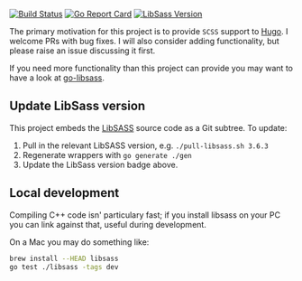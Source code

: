 
[![Build Status](https://travis-ci.org/bep/golibsass.svg?branch=master)](https://travis-ci.org/bep/golibsass)
[![Go Report Card](https://goreportcard.com/badge/github.com/bep/golibsass)](https://goreportcard.com/report/github.com/bep/golibsass)
[![LibSass Version](https://img.shields.io/badge/LibSass-v3.6.3-blue)](https://github.com/sass/libsass)


The primary motivation for this project is to provide `SCSS` support to [Hugo](https://gohugo.io/). I welcome PRs with bug fixes. I will also consider adding functionality, but please raise an issue discussing it first.

If you need more functionality than this project can provide you may want to have a look at [go-libsass](https://github.com/wellington/go-libsass).

## Update LibSass version

This project embeds the [LibSASS](https://github.com/sass/libsass) source code as a Git subtree. To update:

1. Pull in the relevant LibSASS version, e.g. `./pull-libsass.sh 3.6.3`
2. Regenerate wrappers with `go generate ./gen`
3. Update the LibSass version badge above.

## Local development

Compiling C++ code isn' particulary fast; if you install libsass on your PC you can link against that, useful during development.

On a Mac you may do something like:

```bash
brew install --HEAD libsass
go test ./libsass -tags dev
```
